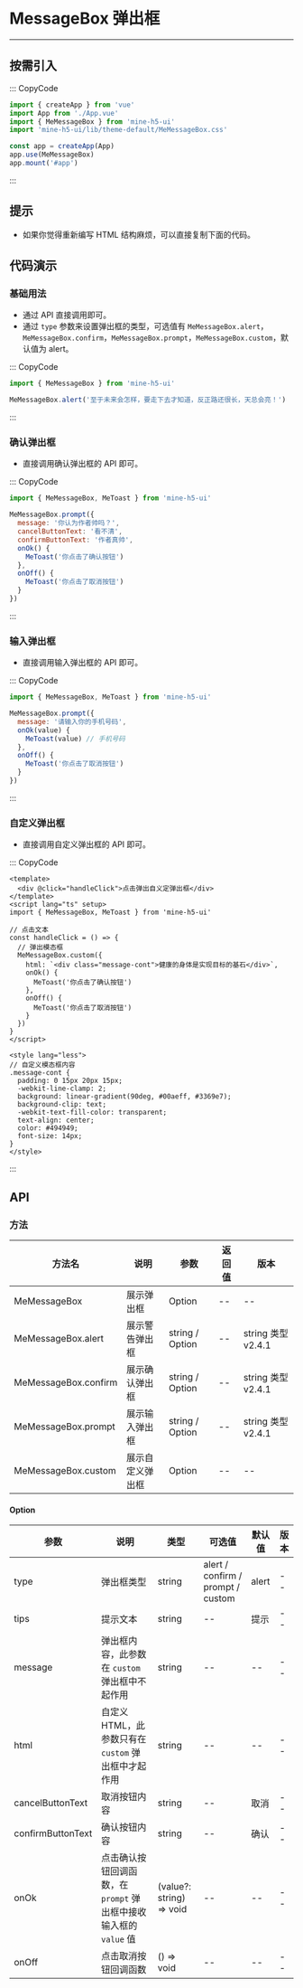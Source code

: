 # MessageBox 弹出框

---

## 按需引入

::: CopyCode

```JavaScript
import { createApp } from 'vue'
import App from './App.vue'
import { MeMessageBox } from 'mine-h5-ui'
import 'mine-h5-ui/lib/theme-default/MeMessageBox.css'

const app = createApp(App)
app.use(MeMessageBox)
app.mount('#app')
```

:::

## 提示

- 如果你觉得重新编写 HTML 结构麻烦，可以直接复制下面的代码。

## 代码演示

### 基础用法

- 通过 API 直接调用即可。
- 通过 `type` 参数来设置弹出框的类型，可选值有 `MeMessageBox.alert`，`MeMessageBox.confirm`，`MeMessageBox.prompt`，`MeMessageBox.custom`，默认值为 alert。

::: CopyCode

```JavaScript
import { MeMessageBox } from 'mine-h5-ui'

MeMessageBox.alert('至于未来会怎样，要走下去才知道，反正路还很长，天总会亮！')
```

:::

### 确认弹出框

- 直接调用确认弹出框的 API 即可。

::: CopyCode

```JavaScript
import { MeMessageBox, MeToast } from 'mine-h5-ui'

MeMessageBox.prompt({
  message: '你认为作者帅吗？',
  cancelButtonText: '看不清',
  confirmButtonText: '作者真帅',
  onOk() {
    MeToast('你点击了确认按钮')
  },
  onOff() {
    MeToast('你点击了取消按钮')
  }
})
```

:::

### 输入弹出框

- 直接调用输入弹出框的 API 即可。

::: CopyCode

```JavaScript
import { MeMessageBox, MeToast } from 'mine-h5-ui'

MeMessageBox.prompt({
  message: '请输入你的手机号码',
  onOk(value) {
    MeToast(value) // 手机号码
  },
  onOff() {
    MeToast('你点击了取消按钮')
  }
})
```

:::

### 自定义弹出框

- 直接调用自定义弹出框的 API 即可。

::: CopyCode

```Vue
<template>
  <div @click="handleClick">点击弹出自义定弹出框</div>
</template>
<script lang="ts" setup>
import { MeMessageBox, MeToast } from 'mine-h5-ui'

// 点击文本
const handleClick = () => {
  // 弹出模态框
  MeMessageBox.custom({
    html: `<div class="message-cont">健康的身体是实现目标的基石</div>`,
    onOk() {
      MeToast('你点击了确认按钮')
    },
    onOff() {
      MeToast('你点击了取消按钮')
    }
  })
}
</script>

<style lang="less">
// 自定义模态框内容
.message-cont {
  padding: 0 15px 20px 15px;
  -webkit-line-clamp: 2;
  background: linear-gradient(90deg, #00aeff, #3369e7);
  background-clip: text;
  -webkit-text-fill-color: transparent;
  text-align: center;
  color: #494949;
  font-size: 14px;
}
</style>
```

:::

## API

### 方法

| 方法名               | 说明             | 参数            | 返回值 | 版本               |
| -------------------- | ---------------- | --------------- | ------ | ------------------ |
| MeMessageBox         | 展示弹出框       | Option          | --     | --                 |
| MeMessageBox.alert   | 展示警告弹出框   | string / Option | --     | string 类型 v2.4.1 |
| MeMessageBox.confirm | 展示确认弹出框   | string / Option | --     | string 类型 v2.4.1 |
| MeMessageBox.prompt  | 展示输入弹出框   | string / Option | --     | string 类型 v2.4.1 |
| MeMessageBox.custom  | 展示自定义弹出框 | Option          | --     | --                 |

#### Option

| 参数              | 说明                                                              | 类型                     | 可选值                            | 默认值 | 版本 |
| ----------------- | ----------------------------------------------------------------- | ------------------------ | --------------------------------- | ------ | ---- |
| type              | 弹出框类型                                                        | string                   | alert / confirm / prompt / custom | alert  | --   |
| tips              | 提示文本                                                          | string                   | --                                | 提示   | --   |
| message           | 弹出框内容，此参数在 `custom` 弹出框中不起作用                    | string                   | --                                | --     | --   |
| html              | 自定义 HTML，此参数只有在 `custom` 弹出框中才起作用               | string                   | --                                | --     | --   |
| cancelButtonText  | 取消按钮内容                                                      | string                   | --                                | 取消   | --   |
| confirmButtonText | 确认按钮内容                                                      | string                   | --                                | 确认   | --   |
| onOk              | 点击确认按钮回调函数，在 `prompt` 弹出框中接收输入框的 `value` 值 | (value?: string) => void | --                                | --     | --   |
| onOff             | 点击取消按钮回调函数                                              | () => void               | --                                | --     | --   |
